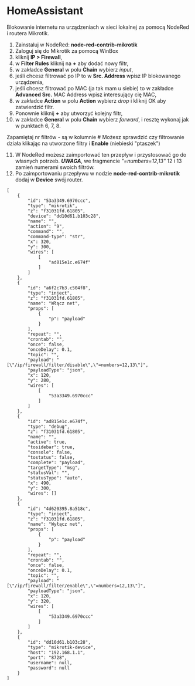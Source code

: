 # HomeAssistant

Blokowanie internetu na urządzeniach w sieci lokalnej za pomocą NodeRed i routera Mikrotik.

1. Zainstaluj w NodeRed: __node-red-contrib-mikrotik__
2. Zaloguj się do Mikrotik za pomocą WinBox
3. kliknij __IP > Firewall__,
4. w __Filter Rules__ kliknij na __+__ aby dodać nowy filtr,
5. w zakładce __General__ w polu __Chain__ wybierz _input_,
6. jeśli chcesz filtrować po IP to w __Src. Address__ wpisz IP blokowanego urządzenia,
7. jeśli chcesz filtrować po MAC (ja tak mam u siebie) to w zakładce __Advanced Src.__ MAC Address wpisz interesujący cię MAC,
8. w zakładce __Action__ w polu __Action__ wybierz _drop_ i kliknij OK aby zatwierdzić filtr.
9. Ponownie kliknij __+__ aby utworzyć kolejny filtr,
10. w zakładce __General__ w polu __Chain__ wybierz _forward_, i resztę wykonaj jak w punktach 6, 7, 8.
  
Zapamiętaj nr filtrów - są w kolumnie #
Możesz sprawdzić czy filtrowanie działa klikając na utworzone filtry i __Enable__ (niebieski "ptaszek")
  
11. W NodeRed możesz zaimportować ten przepływ i przystosować go do własnych potrzeb.
_**UWAGA**_, we fragmencie _"=numbers=12,13\"_ 12 i 13 zamień numerami swoich filtrów.
12. Po zaimportowaniu przepływu w nodzie __node-red-contrib-mikrotik__ dodaj w __Device__ swój router.
```
[
    {
        "id": "53a3349.6970ccc",
        "type": "mikrotik",
        "z": "f31031fd.61805",
        "device": "dd10d61.b103c28",
        "name": "",
        "action": "9",
        "command": "",
        "command-type": "str",
        "x": 320,
        "y": 300,
        "wires": [
            [
                "ad815e1c.e674f"
            ]
        ]
    },
    {
        "id": "a6f2c7b3.c504f8",
        "type": "inject",
        "z": "f31031fd.61805",
        "name": "Włącz net",
        "props": [
            {
                "p": "payload"
            }
        ],
        "repeat": "",
        "crontab": "",
        "once": false,
        "onceDelay": 0.1,
        "topic": "",
        "payload": "[\"/ip/firewall/filter/disable\",\"=numbers=12,13\"]",
        "payloadType": "json",
        "x": 120,
        "y": 280,
        "wires": [
            [
                "53a3349.6970ccc"
            ]
        ]
    },
    {
        "id": "ad815e1c.e674f",
        "type": "debug",
        "z": "f31031fd.61805",
        "name": "",
        "active": true,
        "tosidebar": true,
        "console": false,
        "tostatus": false,
        "complete": "payload",
        "targetType": "msg",
        "statusVal": "",
        "statusType": "auto",
        "x": 490,
        "y": 300,
        "wires": []
    },
    {
        "id": "4d620395.8a518c",
        "type": "inject",
        "z": "f31031fd.61805",
        "name": "Wyłącz net",
        "props": [
            {
                "p": "payload"
            }
        ],
        "repeat": "",
        "crontab": "",
        "once": false,
        "onceDelay": 0.1,
        "topic": "",
        "payload": "[\"/ip/firewall/filter/enable\",\"=numbers=12,13\"]",
        "payloadType": "json",
        "x": 120,
        "y": 320,
        "wires": [
            [
                "53a3349.6970ccc"
            ]
        ]
    },
    {
        "id": "dd10d61.b103c28",
        "type": "mikrotik-device",
        "host": "192.168.1.1",
        "port": "8728",
        "username": null,
        "password": null
    }
]
```
